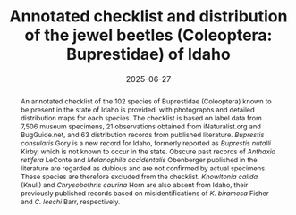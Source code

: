 ---
title: 'Annotated checklist and distribution of the jewel beetles (Coleoptera: Buprestidae) of Idaho'
date: '2025-06-27'
doi: ''
journal: Insecta Mundi
issue: '1132'
pagination: '1–42'
zoobank: 'urn:lsid:zoobank.org:pub:2CE3F9AB-4D8E-43A5-B81B-46639EF4E9D5'
authors:
  - first_name: 'Luc'
    last_name: 'Leblanc'
    affiliation: 'University of Idaho, Department of Entomology, Plant Pathology and Nematology, 875 Perimeter Drive, MS 2329, Moscow, ID 83844-2329, USA'
    email: 'leblancl@uidaho.edu'

  - first_name: 'Emma L.'
    last_name: 'Eakins'
    affiliation: 'University of Idaho, Department of Entomology, Plant Pathology and Nematology, 875 Perimeter Drive, MS 2329, Moscow, ID 83844-2329, USA'

download: 'https://drive.google.com/file/d/1lAZIW6beTD_7jeXRue1mC2L_XUflwL2Y'

supplementary: ''

keywords:
  - Biodiversity
  - flathead borer
  - forestry
  - metallic wood borer
  - Pacific Northwest
  - pest
  - taxonomy

categories:
  - Coleoptera
  - Buprestidae
  
references:
  - authors: Akers RC, Herms DA, Nielsen DG.
    year: 1986
    title: 'Emergence and biology of <i>Agrilus difficilis </i>(Coleoptera: Buprestidae), a pest of honeylocust, <i>Gleditsia triacanthos</i>. The Great Lakes Entomologist 19'
    pages: 27–30
    doi: 
    url: 
    access: 

  - authors: Anonymous.
    year: 1975
    title: 'Cooperative Economic Insect Report 25(21)'
    pages: 403–432
    doi: 
    url: https://uidaho.on.worldcat.org/oclc/1565049
    access: (Last accessed March 2025.)

  - authors: Aryal S.
    year: 2023
    title: 'Abundance and distribution of two unevenly managed root-mining insects for the biological control of spotted knapweed in Idaho. Master’s Thesis. University of Idaho. Department of Entomology, Plant Pathology and Nematology'
    pages: xi + 160 p
    doi: 
    url: 
    access: 

  - authors: Barr WF.
    year: 1969a
    title: 'The Buprestidae and Cleridae of the Nevada test site (Coleoptera). Great Basin Naturalist 29'
    pages: 11–19
    doi: 
    url: 
    access: 

  - authors: Barr WF.
    year: 1969b
    title: 'New species of <i>Chrysobothris </i>from the Pacific Northwest (Coleoptera: Buprestidae). Proceedings of the Entomological Society of Washington 71'
    pages: 117–132
    doi: 
    url: 
    access: 

  - authors: Barr WF.
    year: 1969c
    title: 'New species of <i>Hippomelas </i>and <i>Acmaeodera </i>from Western North America (Coleoptera: Buprestidae). Journal of the Kansas Entomological Society 42'
    pages: 321–335
    doi: 
    url: 
    access: 

  - authors: Barr WF.
    year: 1971
    title: 'Family Buprestidae. p. 55–89. In: Hatch MH. Beetles of the Pacific Northwest, Part V. University of Washington Press; Seattle, WA'
    pages: 662 p
    doi: 
    url: 
    access: 

  - authors: Barr WF.
    year: 1972
    title: 'New synonymy and a change of name in North American <i>Buprestis </i>(Coleoptera: Buprestidae). Proceedings of the Entomological Society of Washington 74'
    pages: 343
    doi: 
    url: 
    access: 

  - authors: Barr WF.
    year: 1974
    title: 'New genera and species of North American Buprestidae (Coleoptera). Occasional Papers. Biological Society of Nevada 39'
    pages: 1–13
    doi: 
    url: 
    access: 

  - authors: Barr WF, Westcott RL.
    year: 1976
    title: 'Taxonomic, biological and distributional notes of North American <i>Chrysobothris</i>, with the description of a new species from California (Coleoptera: Buprestidae). The Pan-Pacific Entomologist 52'
    pages: 138–153
    doi: 
    url: 
    access: 

  - authors: Barter GW, Brown WJ.
    year: 1949
    title: 'On the identity of <i>Agrilus anxius </i>Gory and some allied species (Coleoptera: Buprestidae). The Canadian Entomologist 81'
    pages: 245–249
    doi: 
    url: 
    access: 

  - authors: Beer FM.
    year: 1940
    title: 'Notes on some Buprestidae of Southwestern Oregon (Coleoptera). The Pan-Pacific Entomologist 16'
    pages: 13–16
    doi: 
    url: 
    access: 

  - authors: Beer FM.
    year: 1949
    title: 'The rearing of Buprestidae and delayed emergence of their larvae. The Coleopterists Bulletin 3'
    pages: 81–84
    doi: 
    url: 
    access: 

  - authors: Beer FM.
    year: 1970
    title: 'Notes and observations on the Buprestidae (Coleoptera). The Coleopterists Bulletin 24'
    pages: 39–41
    doi: 
    url: 
    access: 

  - authors: Bellamy CL.
    year: 1987
    title: 'A revision of the genera <i>Nanularia </i>and <i>Ampheremus </i>(Coleoptera, Buprestidae). Contributions in Science, Los Angeles County Museum of Natural History 387'
    pages: 1–20
    doi: 
    url: 
    access: 

  - authors: Bellamy CL.
    year: 2008
    title: 'A world catalogue and bibliography of the jewel beetles (Coleoptera: Buprestoidea). Pensoft Series Faunistica No. 78. Pensoft Publishers; Sofia-Moscow'
    pages: 3125 p. (in five volumes)
    doi: 
    url: 
    access:

  - authors: Bílý S.
    year: 1997
    title: 'World Catalogue of the Genus <i>Anthaxia </i>Eschscholtz, 1829 (Coleoptera: Buprestidae). Folia Heyrovskyana. Supplement 2'
    pages: 3–190
    doi: 
    url: 
    access: 

  - authors: Bílý S.
    year: 2022
    title: 'World Catalogue of the tribe Anthaxiini (Coleoptera: Buprestidae). Jan Farkač; Prague'
    pages: 260 p
    doi: 
    url: 
    access: 

  - authors: Bonap.
    year: 2025
    title: 'The Biota of North America Program. North American Vascular Flora.'
    pages: 
    doi: 
    url: http://www.bonap.org/
    access: (Last accessed March 2025.)

  - authors: Bright D.
    year: 1987
    title: 'The metallic wood–boring beetles of Canada and Alaska. Coleoptera. Buprestidae. The Insects and Arachnids of Canada Part 15'
    pages: 1–335
    doi: 
    url: 
    access: 

  - authors: Burke HE.
    year: 1917
    title: 'Notes on some western Buprestidae. Journal of Economic Entomology 10'
    pages: 325–332
    doi: 
    url: 
    access: 

  - authors: Burke HE.
    year: 1918
    title: 'Biological notes on some flatheaded woodborers of the genus <i>Buprestis</i>. Journal of Economic Entomology 11'
    pages: 334–338
    doi: 
    url: 
    access: 

  - authors: Burke HE.
    year: 1919
    title: 'Biological notes on some flatheaded barkborers of the genus <i>Melanophila</i>. Journal of Economic Entomology 12'
    pages: 105–108
    doi: 
    url: 
    access: 

  - authors: Callahan PM, Merickel FW, Cook SP, Fins L.
    year: 2008
    title: 'First report of four beetle species (Coleoptera) (<i>Podapion aallicola </i>Riley (Brentidae), <i>Cimberis turbans </i>Hustache (Nemonychidae), <i>Chrysobothris californica </i>LeConte (Buprestidae) and <i>Laricobius nigrinus </i>Fender (Derodontidae)) in Idaho. The Pan-Pacific Entomologist 84'
    pages: 117–120
    doi: 
    url: 
    access: 

  - authors: Campbell CL, McAffrey JP, Homan HW.
    year: 1987
    title: 'Collection and redistribution of biological control agents of St. Johnswort. University of Idaho. College of Agriculture. Cooperative Extension Service. Current Information Series 798'
    pages: 4 p
    doi: 
    url: https://objects.lib.uidaho.edu/uiext/uiext29919.pdf
    access: (Last accessed March 2025.)

  - authors: Carlson RW, Knight FB.
    year: 1969
    title: 'Biology, taxonomy, and evolution of four sympatric <i>Agrilus </i>beetles (Coleoptera: Buprestidae). Contributions of the American Entomological Institute 4(3)'
    pages: iv + 105 p
    doi: 
    url: 
    access: 

  - authors: Casey TL.
    year: 1909
    title: 'Studies in the American Buprestidae. Proceedings of the Washington Academy of Science 11'
    pages: 47–178
    doi: 
    url: 
    access: 

  - authors: Chamberlin WJ.
    year: 1922
    title: 'A review of the genus <i>Poecilonota </i>as found in America north of Mexico (Coleoptera, family Buprestidae) with descriptions of new species. Journal of the New York Entomological Society 30'
    pages: 2–66
    doi: 
    url: 
    access: 

  - authors: Chamberlin WJ.
    year: 1925a
    title: 'Notes on the Buprestidae of Oregon with descriptions of new species. Journal of the New York Entomological Society 32'
    pages: 185–194
    doi: 
    url: 
    access: 

  - authors: Chamberlin WJ.
    year: 1925b
    title: 'A new species of <i>Poecilonota </i>from California Coleoptera Family Buprestidae. The Pan-Pacific Entomologist 1'
    pages: 186–187
    doi: 
    url: 
    access: 

  - authors: Chamberlin WJ.
    year: 1926
    title: 'Catalogue of the Buprestidae of North America north of Mexico. W.J. Chamberlin; Corvallis, Oregon'
    pages: 289 p
    doi: 
    url: 
    access: 

  - authors: Cobos A.
    year: 1958
    title: 'Ensayo monográfico sobre las <i>Anthaxia </i>Eschs. (Coleoptera, Buprestidae) de América. Segunda parte: Subgénero <i>Haplanthaxia </i>Reitter y <i>Anthaxia </i>s. str. Archivos de Instituto del Aclimatación 7'
    pages: 69–126
    doi: 
    url: 
    access: 

  - authors: Crawford R.
    year: 2025
    title: 'Melville Harrison Hatch. The Pacific Northwest’s greatest coleopterist'
    pages: 1898-1988
    doi: 
    url: 
    access: (Last accessed March 2025.)

  - authors: Ecdysis.
    year: 2025
    title: 'Ecdysis. A portal for live-data arthropod collections.'
    pages: 
    doi: 
    url: https://ecdysis.org/
    access: (Last accessed March 2025.)

  - authors: Evans D.
    year: 1957
    title: 'Revision of the genus <i>Poecilonota </i>of America North of Mexico (Coleoptera: Buprestidae). Annals of the Entomological Society of America 50'
    pages: 21–37
    doi: 
    url: 
    access: 

  - authors: Fisher WS.
    year: 1928
    title: 'A revision of the North American species of buprestid beetles belonging to the genus <i>Agrilus</i>. United States National Museum Bulletin 145'
    pages: 1–347
    doi: 
    url: 
    access: 

  - authors: Fisher WS.
    year: 1930
    title: 'A new species of <i>Chrysobothris </i>infesting strawberry plants. Proceedings of the Entomological Society of Washington 32'
    pages: 149–152
    doi: 
    url: 
    access: 

  - authors: Fisher WS.
    year: 1942
    title: 'A revision of the North American species of buprestid beetles belonging to the tribe Chrysobothrini. United States Department of Agriculture, Miscellaneous Publications. No. 470'
    pages: 1–275
    doi: 
    url: 
    access: 

  - authors: Frost CA.
    year: 1922
    title: 'Occurrence of <i>Agrilus coeruleus </i>Rossi in America. The Canadian Entomologist 54'
    pages: 96
    doi: 
    url: 
    access: 

  - authors: Furniss RL, Carolin VM.
    year: 1977
    title: 'Western Forest Insects. United States Department of Agriculture. Forest Service. Miscellaneous Publication 1339'
    pages: 1–654
    doi: 
    url: 
    access: 

  - authors: Furniss MM, Barr WF.
    year: 1967
    title: 'Bionomics of <i>Anacamptodes clivinaria profanata </i>(Lepidoptera: Geometridae) on mountain mahogany in Idaho. Idaho Agricultural Experiment Station Research. Bulletin 73'
    pages: 24 p
    doi: 
    url: 
    access: 

  - authors: GBIF.
    year: 2025
    title: 'GBIF. Global Biodiversity Information Facility.'
    pages: 
    doi: 
    url: https://www.gbif.org/
    access: (Last accessed March 2025.)

  - authors: Google.
    year: 2025
    title: 'Google Earth.'
    pages: 
    doi: 
    url: https://earth.google.com/web/
    access: (Last accessed March 2025.)

  - authors: Horning DS, Barr WF.
    year: 1970
    title: 'Insects of Craters of the Moon National Monument, Idaho. University of Idaho, College of Agriculture. Miscellaneous Series 8'
    pages: 118
    doi: 
    url: 
    access: 

  - authors: iNaturalist.
    year: 2025
    title: 'A Community for Naturalists · iNaturalist.'
    pages: 
    doi: 
    url: https://www.inaturalist.org
    access: (Last accessed March 2025.)

  - authors: Jendek E, Poláková J.
    year: 2014
    title: 'Host plants of World <i>Agrilus </i>(Coleoptera, Buprestidae). A critical review. Springer'
    pages: 769 p
    doi: 
    url: 
    access: 

  - authors: Keen FP.
    year: 1938
    title: 'Insect enemies of western forests. United States Department of Agriculture. Miscellaneous Publication 273'
    pages: 210 p
    doi: 
    url: 
    access: 

  - authors: Keen FP.
    year: 1952
    title: 'Insect enemies of western forests. United States Department of Agriculture. Miscellaneous Publication 273 (revised edition)'
    pages: 280 p
    doi: 
    url: 
    access: 

  - authors: Lang RF, Richard RD, Parker PE, Wendel L.
    year: 2000
    title: 'Release and establishment of diffuse and spotted knapweed biocontrol agents by USDA, APHIS, PPQW, in the United States. The Pan-Pacific Entomologist 76'
    pages: 197–218
    doi: 
    url: 
    access: 

  - authors: LeConte JL.
    year: 1878
    title: 'The Coleoptera of the alpine regions of the Rocky Mountains. Bulletin of the United States Department of Geological and Geographical Survey 4'
    pages: 447–480
    doi: 
    url: 
    access: 

  - authors: MacRae TC.
    year: 2006
    title: 'Distributional and biological notes on North American Buprestidae (Coleoptera), with comments on variation in <i>Anthaxia </i>(<i>Haplanthaxia</i>) <i>cyanella </i>Gory and <I>A</I>. (<I>H</I>.) <i>viridifrons </i>Gory. The Pan-Pacific Entomologist 82'
    pages: 166–199
    doi: 
    url: 
    access: 

  - authors: MacRae TC, Basham JP.
    year: 2024
    title: 'Further distributional and biological notes on Buprestidae (Coleoptera) in Canada and the United States, with exclusion of two species previously reported in North America. The Pan-Pacific Entomologist 100'
    pages: 217–245
    doi: 
    url: 
    access: 

  - authors: MacRae TC, Nelson GH.
    year: 2003
    title: 'Distributional and biological notes on Buprestidae (Coleoptera) in North and Central America and the West Indies, with validation of one species. The Coleopterists Bulletin 57'
    pages: 57–70
    doi: 
    url: 
    access: 

  - authors: MacRae TC, Westcott RL.
    year: 2012
    title: 'Nomenclatural history of <i>Melanophila drummondi </i>ab. <i>nicolayi </i>Obenberger, 1944 (Coleoptera: Buprestidae), a change of authorship and synonymy under <i>Phaenops drummondi </i>(Kirby 1837), and a new distribution record and summary of larval hosts for the species. The Pan-Pacific Entomologist 88'
    pages: 87–91
    doi: 
    url: 
    access: 

  - authors: Maier CA, Ivie MA.
    year: 2013
    title: 'Reevaluation of <i>Chalcophora angulicollis </i>(LeConte) and <i>Chalcophora virginiensis </i>(Drury) with a review and key to the North American species of <i>Chalcophora </i>Dejean (Coleoptera: Buprestidae). The Coleopterists Bulletin 47'
    pages: 457–469
    doi: 
    url: 
    access: 

  - authors: Nelson GH.
    year: 1963
    title: 'A new species in the genus <i>Dicerca </i>(Coleoptera: Buprestidae). The Coleopterists Bulletin 17'
    pages: 65–69
    doi: 
    url: 
    access: 

  - authors: Nelson GH.
    year: 1987
    title: 'Additional notes on the biology and distribution of Buprestidae in North America, II. The Coleopterists Bulletin 41'
    pages: 57–65
    doi: 
    url: 
    access: 

  - authors: Nelson GH, Verity DS, Westcott RL.
    year: 1981
    title: 'Additional notes on the biology and distribution of Buprestidae (Coleoptera) of North America. The Coleopterists Bulletin 35'
    pages: 129–151
    doi: 
    url: 
    access: 

  - authors: Haines RD, Bellamy CL.
    year: 2008
    title: 'A catalog and bibliography of the Buprestoidea of America North of Mexico. The Coleopterists Society, Special Publication No. 4; Potomac, Maryland'
    pages: 274 p
    doi: 
    url: 
    access: 

  - authors: Nelson GH, Westcott RL.
    year: 1976
    title: 'Notes on the distribution, synonymy, and biology of Buprestidae (Coleoptera) of North America. The Coleopterists Bulletin 30'
    pages: 273–284
    doi: 
    url: 
    access: 

  - authors: Nicolay AS, Weiss HB.
    year: 1918
    title: 'A review of the genus <i>Buprestis </i>in North America. Journal of the New York Entomological Society 26'
    pages: 75–109
    doi: 
    url:
    access:

  - authors: PNW Herbaria.
    year: 2025
    title: 'Consortium of Pacific Northwest Herbaria. <i>Quercus gambelii</i> records.'
    pages: 75–109
    doi: 
    url: https://www.pnwherbaria.org/m/datasets/vascular-plants/pages/fagaceae/quercus-gambelii.htm
    access: (Last accessed March 2025.)

  - authors: Powell JA.
    year: 1965
    title: 'Rearing records for five conifer feeding buprestids in California (Coleoptera: Buprestidae). The Pan-Pacific Entomologist 41'
    pages: 133–138
    doi: 
    url: 
    access: 

  - authors: QGIS Development team.
    year: 2025
    title: 'QGIS Geographic Information System. Open Source Geospatial Foundation Project.'
    pages: 
    doi: 
    url: http://qgis.osgeo.org
    access: (Last accessed March 2025)

  - authors: Rudolph EA, Wiman NG.
    year: 2023
    title: 'Insights from specimen data for two economic <i>Chrysobothris </i>species (Coleoptera: Buprestidae) in the western United States. Annals of the Entomological Society of America 116'
    pages: 195–206
    doi: 
    url: 
    access: 

  - authors: Ruzzier E, Haack RA, Curletti G, Roques A, Volkovitsh MG, Battisti A.
    year: 2024
    title: 'Jewels on the go: exotic buprestids around the world (Coleoptera, Buprestidae). NeoBiota 84'
    pages: 107–135
    doi: 
    url: 
    access: 

  - authors: Scan-bugs.
    year: 2025
    title: 'SCAN. Symbiota Collections of Arthropods Network.'
    pages: 
    doi: 
    url: https://scan-bugs.org/
    access: (Last accessed March 2025.)

  - authors: Smith DN.
    year: 1962
    title: 'Prolonged larval development in <i>Buprestis aurulenta </i>L. (Coleoptera: Buprestidae). A review with new cases. The Canadian Entomologist 94'
    pages: 586–593
    doi: 
    url: 
    access: 

  - authors: Solomon JD.
    year: 1995
    title: 'Guide to insect borers of North American broadleaf trees and shrubs. Agriculture Handbook 706, United States Department of Agriculture, Forest Service; Washington, D.C'
    pages:  735 p
    doi: 
    url: 
    access: 

  - authors: VanDyk J.
    year: 2025
    title: 'BugGuide.Net: Identification, images, and information for insects, spiders and their kin for the United States and Canada. Iowa State University.'
    pages: 
    doi: 
    url: https://bugguide.net/
    access: (Last accessed March 2025.)

  - authors: Wellso SG.
    year: 2014
    title: 'A new species of <i>Agrilus </i>and a new subspecies of <i>Anthaxia </i>(<i>Haplanthaxia</i>) <i>caseyi </i>Obenberger from Texas, with new larval host, country and state records for other species (Coleoptera: Buprestidae). Giornale Italiano di Entomologia 59'
    pages: 447–454
    doi: 
    url: 
    access: 

  - authors: Wellso SG, Manley GV.
    year: 2007
    title: 'A revision of the <i>Chrysobothris femorata </i>(Olivier, 1790) species group from North America, north of Mexico (Coleoptera: Buprestidae). Zootaxa 1652'
    pages: 1–26
    doi: 
    url: 
    access: 

  - authors: Westcott RL.
    year: 1990
    title: 'Notes on taxonomy, ecology and distribution for some species of <i>Chrysobothris </i>Eschscholtz (Coleoptera: Buprestidae) occurring in the United States (including Hawaii) and Canada. The Coleopterist Bulletin 44'
    pages: 323–343
    doi: 
    url: 
    access: 

  - authors: Westcott RL.
    year: 1995
    title: 'Frank M. Beer (1903–1991). The Coleopterists Bulletin 49'
    pages: 96–97
    doi: 
    url: 
    access: 

  - authors: Westcott RL.
    year: 2005
    title: 'A new species of <i>Chrysobothris </i>Eschscholtz from Oregon and Washington, with notes on other Buprestidae (Coleoptera) occurring in the United States and Canada. Zootaxa 1044'
    pages: 1–15
    doi: 
    url: 
    access: 

  - authors: Westcott RL.
    year: 2007
    title: 'A new species of <i>Chrysobothris </i>Eschscholtz feeding on <i>Dudleya </i>spp. (Crassulaceae) from California and Baja California, with biological, distributional and taxonomic notes on other North American Buprestidae (Coleoptera). Zootaxa 1630'
    pages: 23–37
    doi: 
    url: 
    access: 

  - authors: Westcott RL, LaRue DA.
    year: 2017
    title: 'New anthophilous host associations for adult <i>Acmaeodera </i>Eschscholtz, 1829 (Coleoptera: Buprestidae) species from the western United States and Texas. Insecta Mundi 564'
    pages: 1–8
    doi: 
    url: 
    access: 

  - authors: Westcott RL.
    year: 2023
    title: 'New host and distribution records plus additional notes for North American species of <i>Chrysobothris </i>Eschscholtz (Coleoptera: Buprestidae), with designation of a lectotype for <i>Chrysobothris vulcanica </i>LeConte, 1861. Insecta Mundi 967'
    pages: 1–10
    doi: 
    url: 
    access: 

  - authors: Westcott RL.
    year: 2024
    title: 'New state records of Buprestidae (Coleoptera) for Idaho, USA. Insecta Mundi 1029'
    pages: 1–3
    doi: 
    url: 
    access: 

  - authors: Westcott RL, Adams TB.
    year: 2022
    title: 'First records for <i>Agrilus difficilis </i>Gory, 1841 (Coleoptera: Buprestidae) in four of the Western United States. The Pan-pacific Entomologist 98'
    pages: 169–171
    doi: 
    url: 
    access: 

  - authors: Westcott RL, Barr WF.
    year: 2007
    title: 'Resurrection and review of the genus <i>Knowltonia </i>Fisher, with description of a new subspecies of <i>Chrysobothris </i>Eschscholtz and new species of <i>Acmaeodera </i>Eschscholtz from North America (Coleoptera: Buprestidae). Zootaxa 1481'
    pages: 49–58
    doi: 
    url: 
    access: 

  - authors: Westcott RL, Barr WF, Nelson GH, Verity DS.
    year: 1979
    title: 'Distributional and biological notes on North and Central American species of <i>Acmaeodera </i>(Coleoptera: Buprestidae). The Coleopterists Bulletin 33'
    pages: 169–181
    doi: 
    url: 
    access: 

  - authors: Westcott RL, Biggam RC, Bílý S, Clark WM, Horning DS, Johnson JB, Morel RE, Nowierski R, Rifkind J, Roberts D, Roberts J, Volkovitsh MG.
    year: 2014
    title: 'In memory of William Frederick Barr (1920–2011). Giornale Italiano Di Entomologia 13'
    pages: 381–400
    doi: 
    url: 
    access: 

  - authors: Westcott RL, La Rue DA.
    year: 2017
    title: 'New anthophilous host associations for adult <i>Acmaeodera </i>Eschscholtz, 1829 (Coleoptera: Buprestidae) species from the western United States and Texas. Insecta Mundi 0564'
    pages: 1–8
    doi: 
    url: 
    access: 

  - authors: Westcott RL, Leblanc L.
    year: 2025
    title: 'New state and adult host records for species of <i>Anthaxia </i>DeGeer and <i>Melanophila </i>Eschscholtz (Coleoptera: Buprestidae) in the Western United States. Insecta Mundi 1029'
    pages: 1–3
    doi: 
    url: 
    access: 

  - authors: Westcott RL, Looney C, Asche M.
    year: 2015
    title: '<i>Agrilus cuprescens </i>(Ménétries) (Coleoptera: Buprestidae), the rose stem girdler, discovered in the state of Washington, with comments on host plant associations. The Coleopterist Bulletin 69'
    pages: 275–279
    doi: 
    url: 
    access: 

  - authors: Westcott RL, Merickel FW.
    year: 2012
    title: 'In Memoriam. William Frederick Barr (1920–2011). The Coleopterists Bulletin 66'
    pages: 100-104
    doi: 
    url: 
    access: 

  - authors: Westcott RL, Williams W, Grotta A.
    year: 2019
    title: 'The exotic <i>Agrilus cyanescens </i>(Ratzeburg) (Coleoptera: Buprestidae) is discovered in Oregon. Insecta Mundi 724'
    pages: 1–5
    doi: 
    url: 
    access: 

  - authors: World Flora Online.
    year: 2025
    title: 'The World Flora Online. An Online Flora of All Known Plants.'
    pages: 
    doi: 
    url: https://worldfloraonline.org/
    access: (Last accessed March 2025.)

abstract: 'An annotated checklist of the 102 species of Buprestidae (Coleoptera) known to be present in the state of Idaho is provided, with photographs and detailed distribution maps for each species. The checklist is based on label data from 7,506 museum specimens, 21 observations obtained from iNaturalist.org and BugGuide.net, and 63 distribution records from published literature. <i>Buprestis consularis </i>Gory is a new record for Idaho, formerly reported as <i>Buprestis nutalli </i>Kirby, which is not known to occur in the state. Obscure past records of <i>Anthaxia retifera </i>LeConte and <i>Melanophila occidentalis </i>Obenberger published in the literature are regarded as dubious and are not confirmed by actual specimens. These species are therefore excluded from the checklist. <i>Knowltonia calida </i>(Knull) and <i>Chrysobothris caurina </i>Horn are also absent from Idaho, their previously published records based on misidentifications of <i>K. biramosa </i>Fisher and <i>C. leechi </i>Barr, respectively.'
---